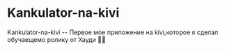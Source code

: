 # Kankulator-na-kivi
Kankulator-na-kivi -- Первое мое приложение на kivi,которое я сделал обучаещемо ролику от Хауди 🧑‍🏫
